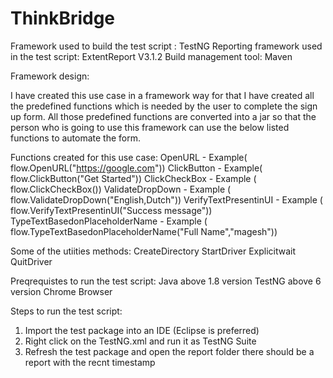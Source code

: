 # ThinkBridge

Framework used to build the test script : TestNG
Reporting framework used in the test script: ExtentReport V3.1.2 
Build management tool: Maven

Framework design:

I have created this use case in a framework way for that I have created all the predefined functions which is needed by the user to complete the sign up form. All those predefined functions are converted into a jar so that the person who is going to use this framework can use the below listed functions to automate the form.

Functions created for this use case:
OpenURL - Example( flow.OpenURL("https://google.com"))
ClickButton - Example( flow.ClickButton("Get Started"))
ClickCheckBox - Example ( flow.ClickCheckBox())
ValidateDropDown - Example ( flow.ValidateDropDown("English,Dutch"))
VerifyTextPresentinUI - Example ( flow.VerifyTextPresentinUI("Success message"))
TypeTextBasedonPlaceholderName - Example ( flow.TypeTextBasedonPlaceholderName("Full Name","magesh"))

Some of the utiities methods:
CreateDirectory
StartDriver
Explicitwait
QuitDriver

Preqrequistes to run the test script:
Java above 1.8 version
TestNG above 6 version
Chrome Browser

Steps to run the test script:
1. Import the test package into an IDE (Eclipse is preferred)
2. Right click on the TestNG.xml and run it as TestNG Suite
3. Refresh the test package and open the report folder there should be a report with the recnt timestamp
